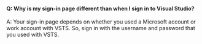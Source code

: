 <a name="DifferentSignInPage"></a>
#### Q: Why is my sign-in page different than when I sign in to Visual Studio?

A:	Your sign-in page depends on whether you used a Microsoft account or 
work account with VSTS. So, sign in with the username and 
password that you used with VSTS.
